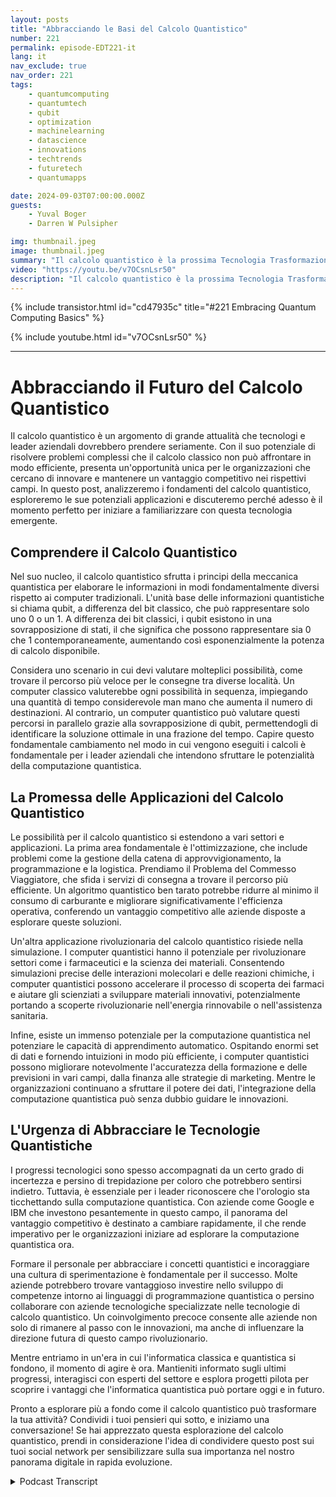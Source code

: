 ```yaml
---
layout: posts
title: "Abbracciando le Basi del Calcolo Quantistico"
number: 221
permalink: episode-EDT221-it
lang: it
nav_exclude: true
nav_order: 221
tags:
    - quantumcomputing
    - quantumtech
    - qubit
    - optimization
    - machinelearning
    - datascience
    - innovations
    - techtrends
    - futuretech
    - quantumapps

date: 2024-09-03T07:00:00.000Z
guests:
    - Yuval Boger
    - Darren W Pulsipher

img: thumbnail.jpeg
image: thumbnail.jpeg
summary: "Il calcolo quantistico è la prossima Tecnologia Trasformazionale che rivoluzionerà il mondo? O è solo un'altra innovazione che si dissolverà nei libri di storia? Ascolta l'intervista di Darren a Yuval Boger, un collega podcaster e CCO di Quera, e approfondisci le basi del calcolo quantistico in questo primo di due episodi sul calcolo quantistico."
video: "https://youtu.be/v7OCsnLsr50"
description: "Il calcolo quantistico è la prossima Tecnologia Trasformazionale che rivoluzionerà il mondo? O è solo un'altra innovazione che si dissolverà nei libri di storia? Ascolta l'intervista di Darren a Yuval Boger, un collega podcaster e CCO di Quera, e approfondisci le basi del calcolo quantistico in questo primo di due episodi sul calcolo quantistico."
---
```


<div>
{% include transistor.html id="cd47935c" title="#221 Embracing Quantum Computing Basics" %}

{% include youtube.html id="v7OCsnLsr50" %}
</div>

---

# Abbracciando il Futuro del Calcolo Quantistico

Il calcolo quantistico è un argomento di grande attualità che tecnologi e leader aziendali dovrebbero prendere seriamente. Con il suo potenziale di risolvere problemi complessi che il calcolo classico non può affrontare in modo efficiente, presenta un'opportunità unica per le organizzazioni che cercano di innovare e mantenere un vantaggio competitivo nei rispettivi campi. In questo post, analizzeremo i fondamenti del calcolo quantistico, esploreremo le sue potenziali applicazioni e discuteremo perché adesso è il momento perfetto per iniziare a familiarizzare con questa tecnologia emergente.

## Comprendere il Calcolo Quantistico

Nel suo nucleo, il calcolo quantistico sfrutta i principi della meccanica quantistica per elaborare le informazioni in modi fondamentalmente diversi rispetto ai computer tradizionali. L'unità base delle informazioni quantistiche si chiama qubit, a differenza del bit classico, che può rappresentare solo uno 0 o un 1. A differenza dei bit classici, i qubit esistono in una sovrapposizione di stati, il che significa che possono rappresentare sia 0 che 1 contemporaneamente, aumentando così esponenzialmente la potenza di calcolo disponibile.

Considera uno scenario in cui devi valutare molteplici possibilità, come trovare il percorso più veloce per le consegne tra diverse località. Un computer classico valuterebbe ogni possibilità in sequenza, impiegando una quantità di tempo considerevole man mano che aumenta il numero di destinazioni. Al contrario, un computer quantistico può valutare questi percorsi in parallelo grazie alla sovrapposizione di qubit, permettendogli di identificare la soluzione ottimale in una frazione del tempo. Capire questo fondamentale cambiamento nel modo in cui vengono eseguiti i calcoli è fondamentale per i leader aziendali che intendono sfruttare le potenzialità della computazione quantistica.

## La Promessa delle Applicazioni del Calcolo Quantistico

Le possibilità per il calcolo quantistico si estendono a vari settori e applicazioni. La prima area fondamentale è l'ottimizzazione, che include problemi come la gestione della catena di approvvigionamento, la programmazione e la logistica. Prendiamo il Problema del Commesso Viaggiatore, che sfida i servizi di consegna a trovare il percorso più efficiente. Un algoritmo quantistico ben tarato potrebbe ridurre al minimo il consumo di carburante e migliorare significativamente l'efficienza operativa, conferendo un vantaggio competitivo alle aziende disposte a esplorare queste soluzioni.

Un'altra applicazione rivoluzionaria del calcolo quantistico risiede nella simulazione. I computer quantistici hanno il potenziale per rivoluzionare settori come i farmaceutici e la scienza dei materiali. Consentendo simulazioni precise delle interazioni molecolari e delle reazioni chimiche, i computer quantistici possono accelerare il processo di scoperta dei farmaci e aiutare gli scienziati a sviluppare materiali innovativi, potenzialmente portando a scoperte rivoluzionarie nell'energia rinnovabile o nell'assistenza sanitaria.

Infine, esiste un immenso potenziale per la computazione quantistica nel potenziare le capacità di apprendimento automatico. Ospitando enormi set di dati e fornendo intuizioni in modo più efficiente, i computer quantistici possono migliorare notevolmente l'accuratezza della formazione e delle previsioni in vari campi, dalla finanza alle strategie di marketing. Mentre le organizzazioni continuano a sfruttare il potere dei dati, l'integrazione della computazione quantistica può senza dubbio guidare le innovazioni.

## L'Urgenza di Abbracciare le Tecnologie Quantistiche

I progressi tecnologici sono spesso accompagnati da un certo grado di incertezza e persino di trepidazione per coloro che potrebbero sentirsi indietro. Tuttavia, è essenziale per i leader riconoscere che l'orologio sta ticchettando sulla computazione quantistica. Con aziende come Google e IBM che investono pesantemente in questo campo, il panorama del vantaggio competitivo è destinato a cambiare rapidamente, il che rende imperativo per le organizzazioni iniziare ad esplorare la computazione quantistica ora.

Formare il personale per abbracciare i concetti quantistici e incoraggiare una cultura di sperimentazione è fondamentale per il successo. Molte aziende potrebbero trovare vantaggioso investire nello sviluppo di competenze intorno ai linguaggi di programmazione quantistica o persino collaborare con aziende tecnologiche specializzate nelle tecnologie di calcolo quantistico. Un coinvolgimento precoce consente alle aziende non solo di rimanere al passo con le innovazioni, ma anche di influenzare la direzione futura di questo campo rivoluzionario.

Mentre entriamo in un'era in cui l'informatica classica e quantistica si fondono, il momento di agire è ora. Mantieniti informato sugli ultimi progressi, interagisci con esperti del settore e esplora progetti pilota per scoprire i vantaggi che l'informatica quantistica può portare oggi e in futuro.

Pronto a esplorare più a fondo come il calcolo quantistico può trasformare la tua attività? Condividi i tuoi pensieri qui sotto, e iniziamo una conversazione! Se hai apprezzato questa esplorazione del calcolo quantistico, prendi in considerazione l'idea di condividere questo post sui tuoi social network per sensibilizzare sulla sua importanza nel nostro panorama digitale in rapida evoluzione.



<details>
<summary> Podcast Transcript </summary>

<p></p>

</details>
